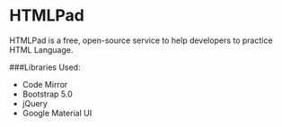 # HTMLPad
HTMLPad is a free, open-source service to help developers to practice HTML Language.

###Libraries Used:
* Code Mirror
* Bootstrap 5.0
* jQuery
* Google Material UI
